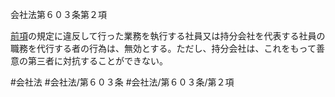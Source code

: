 会社法第６０３条第２項

[前項](会社法＿＿＿＿第６０３条第１項)の規定に違反して行った業務を執行する社員又は持分会社を代表する社員の職務を代行する者の行為は、無効とする。ただし、持分会社は、これをもって善意の第三者に対抗することができない。

#会社法
#会社法/第６０３条
#会社法/第６０３条/第２項
